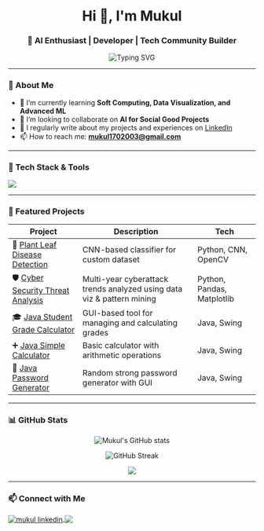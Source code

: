 <h1 align="center">Hi 👋, I'm Mukul </h1>
<h3 align="center">🚀 AI Enthusiast | Developer | Tech Community Builder</h3>

<p align="center">
  <img src="https://readme-typing-svg.herokuapp.com?font=Fira+Code&duration=3000&pause=1000&center=true&vCenter=true&width=435&lines=B.Tech+in+CSE+(AI);
Co-Organizer+@+GDG+on+Campus+Gurugram+University;AI+%7C+ML+%7C+Data+Science;Tech+Speaker+%26+Event+Host" alt="Typing SVG" />
</p>

---

### 🧠 About Me

- 🌱 I’m currently learning **Soft Computing, Data Visualization, and Advanced ML**
- 👯 I’m looking to collaborate on **AI for Social Good Projects**
- 📝 I regularly write about my projects and experiences on [LinkedIn](https://www.linkedin.com/in/mukul-mehta-12a6942a3/)
- 📫 How to reach me: **mukul1702003@gmail.com**

---

### 💼 Tech Stack & Tools

<p align="left">
  <img src="https://skillicons.dev/icons?i=python,java,r,vscode,github,git,linux,html,css,jupyter,tensorflow,pytorch,opencv" />
</p>

---

### 📌 Featured Projects

| Project | Description | Tech |
|--------|-------------|------|
| 🔬 [Plant Leaf Disease Detection](https://github.com/Muku2003-code/Plant-Leaf-Disease-Detection) | CNN-based classifier for custom dataset | Python, CNN, OpenCV |
| 🛡️ [Cyber Security Threat Analysis](https://github.com/Muku2003-code/Cyber-Security-Threat-Analysis) | Multi-year cyberattack trends analyzed using data viz & pattern mining | Python, Pandas, Matplotlib |
| 🎓 [Java Student Grade Calculator](https://github.com/Muku2003-code/CodeSoft/tree/main/Java%20Student%20Grade%20Calculator) | GUI-based tool for managing and calculating grades | Java, Swing |
| ➕ [Java Simple Calculator](https://github.com/Muku2003-code/CodeSoft/tree/main/Java%20Simple%20Calculator) | Basic calculator with arithmetic operations | Java, Swing |
| 🔐 [Java Password Generator](https://github.com/Muku2003-code/CodeSoft/tree/main/Java%20Password%20Generator) | Random strong password generator with GUI | Java, Swing |


---

### 📊 GitHub Stats

<p align="center">
  <img src="https://github-readme-stats.vercel.app/api?username=Muku2003-code&show_icons=true&theme=radical" alt="Mukul's GitHub stats" />
</p>

<p align="center">
  <img src="https://github-readme-streak-stats.herokuapp.com/?user=Muku2003-code&theme=radical" alt="GitHub Streak" />
</p>

<p align="center">
  <img src="https://github-readme-stats.vercel.app/api/top-langs/?username=Muku2003-code&layout=compact&theme=radical" />
</p>

---

### 📫 Connect with Me

<p align="left">
  <a href="https://www.linkedin.com/in/mukul-mehta-12a6942a3/" target="blank">
    <img align="center" src="https://skillicons.dev/icons?i=linkedin" alt="mukul linkedin"/>
  </a>
  <a href="mailto:mukul1702003@gmail.com">
    <img align="center" src="https://img.shields.io/badge/Gmail-D14836?style=for-the-badge&logo=gmail&logoColor=white" />
  </a>
</p>
